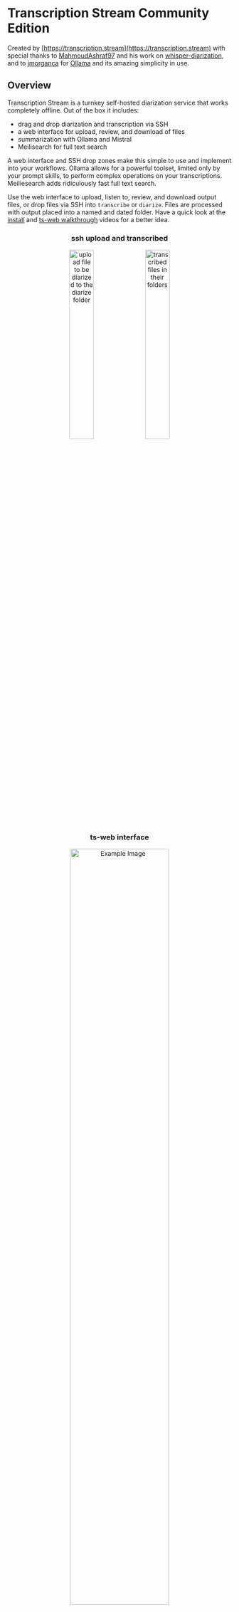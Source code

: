 
# Transcription Stream Community Edition
Created by [https://transcription.stream](https://transcription.stream) with special thanks to [MahmoudAshraf97](https://github.com/MahmoudAshraf97) and his work on [whisper-diarization](https://github.com/MahmoudAshraf97/whisper-diarization/), and to [jmorganca](https://github.com/jmorganca/ollama) for [Ollama](https://ollama.com/) and its amazing simplicity in use.

## Overview
Transcription Stream is a turnkey self-hosted diarization service that works completely offline. Out of the box it includes:
- drag and drop diarization and transcription via SSH
- a web interface for upload, review, and download of files
- summarization with Ollama and Mistral
- Meilisearch for full text search 

A web interface and SSH drop zones make this simple to use and implement into your workflows. Ollama allows for a powerful toolset, limited only by your prompt skills, to perform complex operations on your transcriptions. Meiliesearch adds ridiculously fast full text search.

Use the web interface to upload, listen to, review, and download output files, or drop files via SSH into `transcribe` or `diarize`. Files are processed with output placed into a named and dated folder. Have a quick look at the <a href="https://www.youtube.com/watch?v=3RufeOjnlcE">install</a> and <a href="https://www.youtube.com/watch?v=pbZ8o7_MjG4">ts-web walkthrough</a> videos for a better idea.

<div align="center">
<h3>ssh upload and transcribed</h3>
<img src="https://transcription.stream/ts-sshupload.png" width="33%" style="vertical-align: top;" alt="upload file to be diarized to the diarize folder">  <img src="https://transcription.stream/ts-sshtranscribed.png" width="33%" style="vertical-align: top;" alt="transcribed files in their folders">

<h3>ts-web interface</h3>
<a href="https://www.youtube.com/watch?v=pbZ8o7_MjG4">
<img src="https://transcription.stream/ts-web.png" width="66%" alt="Example Image">
</a>
<h3>ts-gpu diarization example </h3>
<a href="https://www.youtube.com/watch?v=UAgbcZjR4mM">
    <img src="https://transcription.stream/videothumb.png" alt="watch video on youtube" style="width: 66%;">
  </a>
</div>
<div align="center">
<h3>mistral summary</h3>
<img src="https://transcription.stream/summary.png" alt="local ollama mistral summary" style="width: 50%;">
</div>

```
prompt_text = f"""
Summarize the transcription below. Be sure to include pertinent information about the speakers, including name and anything else shared.
Provide the summary output in the following style

Speakers: names or identifiers of speaking parties
Topics: topics included in the transcription
Ideas: any ideas that may have been mentioned
Dates: dates mentioned and what they correspond to
Locations: any locations mentioned
Action Items: any action items

Summary: overall summary of the transcription

The transcription is as follows

{transcription_text}

"""
```

**Prerequisite: NVIDIA GPU**
> **Warning:** The resulting ts-gpu image is ~26GB and might take a hot second to create

## Quickstart (no build)
### Pulls all docker images and starts services
```bash
./start-nobuild.sh
```

## Build and Run Instructions
> If you'd like to build the images locally
### Automated Install and Run
```bash
chmod +x install.sh;
./install.sh;
```
### Run
```bash
chmod +x run.sh;
./run.sh
```

## Additional Information

### Ports
- **SSH:** 22222
- **HTTP:** 5006
- **Ollama:** 11434
- **Meilisearch:** 7700

### SSH Server Access
- **Port:** 22222
- **User:** `transcriptionstream`
- **Password:** `nomoresaastax`
- **Usage:** Place audio files in `transcribe` or `diarize`. Completed files are stored in `transcribed`.

### Web Interface
- **URL:** [http://dockerip:5006](http://dockerip:5006)
- **Features:**
  - Audio file upload/download
  - Task completion alerts with interactive links
  - HTML5 web player with speed control and transcription highlighting
  - Time-synced transcription scrubbing/highlighting/scrolling

### Ollama api
- **URL:** [http://dockerip:11434](http://dockerip:11434)
- change the prompt used, in `/ts-gpu/ts-summarize.py`

### Meilisearch api
- **URL:** [http://dockerip:7700](http://dockerip:7700)


> **Warning:** This is example code for example purposes and should not be used in production environments without additional security measures.

### Customization and Troubleshooting
- Update variables in the .env file
- Change the password for `transcriptionstream` in the `ts-gpu` Dockerfile.
- Update the Ollama api endpoint IP in .env if you want to use a different endpoint
- Update the secret in .env for ts-web
- Use .env to choose which models are included in the initial build.
- Change the prompt text in ts-gpu/ts-summarize.py to fit your needs. Update ts-web/templates/transcription.html if you want to call it something other than summary.
- 12GB of vram may not be enough to run both whisper-diarization and ollama mistral. Whisper-diarization is fairly light on gpu memory out of the box, but Ollama's runner holds enough gpu memory open causing the diarization/transcription to run out of CUDA memory on occasion. Since I can't run both on the same host reliably, I've set the batch size for both whisper-diarization and whisperx to 16, from their default 8, and let a m series mac run the Ollama endpoint. 
### To-do
- Need to fix an issue with ts-web that throws an error to console when loading a transcription when a summary.txt file does not also exist. Lots of other annoyances with ts-web, but it's functional.
- Need to add a search/control interface to ts-web for Meilisearch
